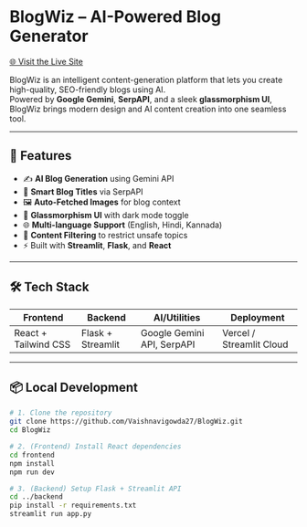 # BlogWiz – AI-Powered Blog Generator

[🌐 Visit the Live Site](https://blogwiz-ai.netlify.app)


BlogWiz is an intelligent content-generation platform that lets you create high-quality, SEO-friendly blogs using AI.  
Powered by **Google Gemini**, **SerpAPI**, and a sleek **glassmorphism UI**, BlogWiz brings modern design and AI content creation into one seamless tool.

---

## 🚀 Features

- ✍️ **AI Blog Generation** using Gemini API  
- 🔎 **Smart Blog Titles** via SerpAPI  
- 🖼️ **Auto-Fetched Images** for blog context  
- 🧊 **Glassmorphism UI** with dark mode toggle  
- 🌐 **Multi-language Support** (English, Hindi, Kannada)  
- 🚫 **Content Filtering** to restrict unsafe topics  
- ⚡ Built with **Streamlit**, **Flask**, and **React**

---

## 🛠️ Tech Stack

| Frontend              | Backend           | AI/Utilities                 | Deployment             |
|-----------------------|-------------------|------------------------------|------------------------|
| React + Tailwind CSS  | Flask + Streamlit | Google Gemini API, SerpAPI   | Vercel / Streamlit Cloud |

---

## 📦 Local Development

```bash
# 1. Clone the repository
git clone https://github.com/Vaishnavigowda27/BlogWiz.git
cd BlogWiz

# 2. (Frontend) Install React dependencies
cd frontend
npm install
npm run dev

# 3. (Backend) Setup Flask + Streamlit API
cd ../backend
pip install -r requirements.txt
streamlit run app.py
